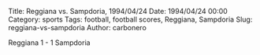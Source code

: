 Title: Reggiana vs. Sampdoria, 1994/04/24
Date: 1994/04/24 00:00
Category: sports
Tags: football, football scores, Reggiana, Sampdoria
Slug: reggiana-vs-sampdoria
Author: carbonero


Reggiana 1 - 1 Sampdoria
